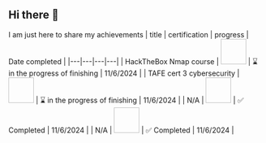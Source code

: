 ## Hi there 👋
I am just here to share my achievements
| title | certification | progress | Date completed |
|---|---|---|---|
| HackTheBox Nmap course | <img src=" " width="50" height="50"> | ⌛ in the progress of finishing | 11/6/2024 |
| TAFE cert 3 cybersecurity | <img src=" " width="50" height="50"> | ⌛ in the progress of finishing | 11/6/2024 |
| N/A | <img src=" " width="50" height="50"> | ✅ Completed | 11/6/2024 |
| N/A | <img src=" " width="50" height="50"> | ✅ Completed | 11/6/2024 |
